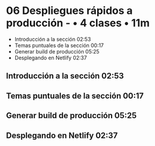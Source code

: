 # 06 Despliegues rápidos a producción - • 4 clases • 11m

* Introducción a la sección 02:53
* Temas puntuales de la sección 00:17
* Generar build de producción 05:25
* Desplegando en Netlify 02:37

## Introducción a la sección 02:53
## Temas puntuales de la sección 00:17
## Generar build de producción 05:25
## Desplegando en Netlify 02:37
